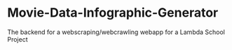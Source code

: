 # Movie-Data-Infographic-Generator
The backend for a webscraping/webcrawling webapp for a Lambda School Project
